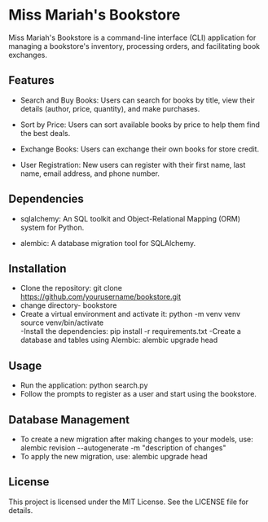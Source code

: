 # Miss Mariah's Bookstore

Miss Mariah's Bookstore is a command-line interface (CLI) application for managing a bookstore's inventory, processing orders, and facilitating book exchanges.

## Features
- Search and Buy Books: Users can search for books by title, view their details (author, price, quantity), and make purchases.

- Sort by Price: Users can sort available books by price to help them find the best deals.

- Exchange Books: Users can exchange their own books for store credit.

- User Registration: New users can register with their first name, last name, email address, and phone number.

## Dependencies
- sqlalchemy: An SQL toolkit and Object-Relational Mapping (ORM) system for Python.

- alembic: A database migration tool for SQLAlchemy.

## Installation
- Clone the repository:
git clone https://github.com/yourusername/bookstore.git
- change directory- bookstore
- Create a virtual environment and activate it:
python -m venv venv
source venv/bin/activate  
-Install the dependencies:
pip install -r requirements.txt
-Create a database and tables using Alembic:
alembic upgrade head

## Usage
- Run the application:
python search.py
- Follow the prompts to register as a user and start using the bookstore.

## Database Management
- To create a new migration after making changes to your models, use:
alembic revision --autogenerate -m "description of changes"
- To apply the new migration, use:
alembic upgrade head

## License
This project is licensed under the MIT License. See the LICENSE file for details.




